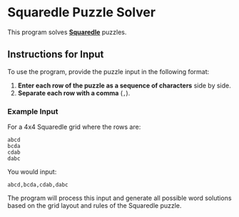 # Squaredle Puzzle Solver

This program solves **[Squaredle](https://squaredle.app/)** puzzles.

## Instructions for Input
To use the program, provide the puzzle input in the following format:

1. **Enter each row of the puzzle as a sequence of characters** side by side.
2. **Separate each row with a comma** (`,`).

### Example Input
For a 4x4 Squaredle grid where the rows are:

```plaintext
abcd
bcda
cdab
dabc
```
You would input:
```plaintext
abcd,bcda,cdab,dabc
```
The program will process this input and generate all possible word solutions based on the grid layout and rules of the Squaredle puzzle.
